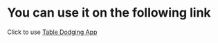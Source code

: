 # You can use it on the following link

Click to use [Table Dodging App](https://imrankabir.github.io/tables)
